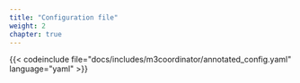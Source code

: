 ```yaml
---
title: "Configuration file"
weight: 2
chapter: true
---
```


{{< codeinclude file="docs/includes/m3coordinator/annotated_config.yaml" language="yaml" >}}
